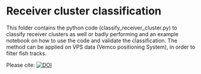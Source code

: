 # Receiver cluster classification

This folder contains the python code (classify_receiver_cluster.py) to classify receiver clusters as well or badly performing and an example notebook on how to use the code and validate the classification. The method can be applied on VPS data (Vemco positioning System), in order to filter fish tracks.

Please cite:
[![DOI](https://zenodo.org/badge/95887607.svg)](https://zenodo.org/badge/latestdoi/95887607)

